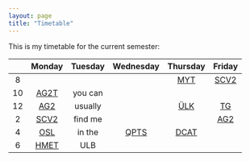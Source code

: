 ```yaml
---
layout: page
title: "Timetable"
---
```

This is my timetable for the current semester:

|             |   Monday     |  Tuesday     | Wednesday    |  Thursday    |   Friday    |
|  :---:  |  :---:  |  :---:  |  :---:  |  :---:  |  :---:  |
|  8          |              |              |              | [MYT][6]     | [SCV2][2]   |
|  10         | [AG2T][1]    |  you can           |              |              |             |
|  12         | [AG2][1]     |  usually        |              | [ÜLK][6]     | [TG][8]     |
|  2          | [SCV2][2]    |  find me           |              |              | [AG2][1]    |
|  4          | [OSL][3]     |  in the            | [QPTS][5]    | [DCAT][7]    |             |
|  6          | [HMET][4]    |  ULB            |              |              |             |

[1]: https://www.math.uni-bonn.de/people/ydutta/v4a2
[2]: https://basis.uni-bonn.de/qisserver/rds?state=verpublish&status=init&vmfile=no&publishid=229221&moduleCall=webInfo&publishConfFile=webInfo&publishSubDir=veranstaltung
[3]: http://www.math.uni-bonn.de/ag/logik/oberseminar-SoSe23.shtml
[4]: https://basis.uni-bonn.de/qisserver/rds?state=verpublish&status=init&vmfile=no&publishid=229076&moduleCall=webInfo&publishConfFile=webInfo&publishSubDir=veranstaltung
[5]: https://sites.google.com/view/giacomomezzedimi/teaching?authuser=0
[6]: https://dkirstein.github.io/courses/23-geotop.html
[7]: http://www.math.uni-bonn.de/people/thorsten/teaching/derived-ss-23/index.htmpl
[8]: https://www.math.uni-bonn.de/people/phierony/s4a6-SoSe23.pdf
